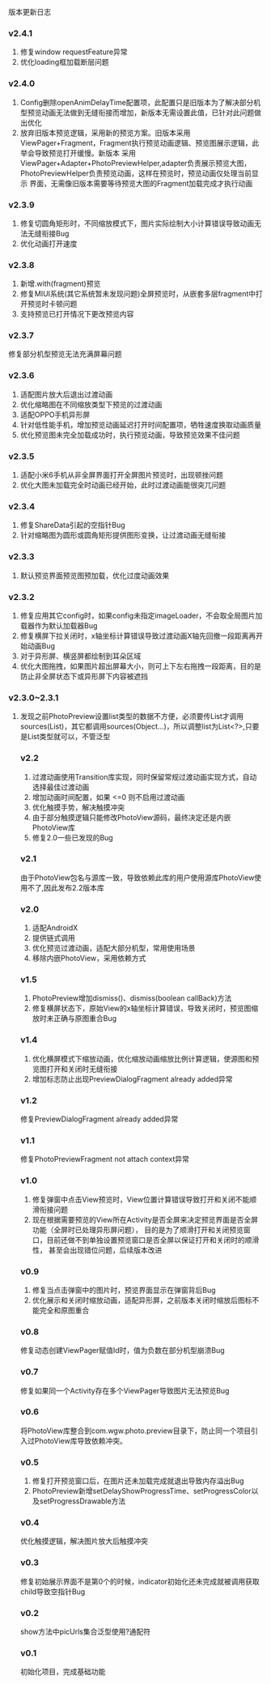 版本更新日志

### v2.4.1
1. 修复window requestFeature异常
2. 优化loading框加载断层问题

### v2.4.0
1. Config删除openAnimDelayTime配置项，此配置只是旧版本为了解决部分机型预览动画无法做到无缝衔接而增加，新版本无需设置此值，已针对此问题做出优化
2. 放弃旧版本预览逻辑，采用新的预览方案。旧版本采用ViewPager+Fragment，Fragment执行预览动画逻辑、预览图展示逻辑，此举会导致预览打开缓慢。新版本
   采用ViewPager+Adapter+PhotoPreviewHelper,adapter负责展示预览大图，PhotoPreviewHelper负责预览动画，这样在预览时，预览动画仅处理当前显示
   界面，无需像旧版本需要等待预览大图的Fragment加载完成才执行动画

### v2.3.9
1. 修复切圆角矩形时，不同缩放模式下，图片实际绘制大小计算错误导致动画无法无缝衔接Bug
2. 优化动画打开速度

### v2.3.8
1. 新增.with(fragment)预览
2. 修复MIUI系统(其它系统暂未发现问题)全屏预览时，从嵌套多层fragment中打开预览时卡顿问题
3. 支持预览已打开情况下更改预览内容

### v2.3.7
修复部分机型预览无法充满屏幕问题

### v2.3.6
1. 适配图片放大后退出过渡动画
2. 优化缩略图在不同缩放类型下预览的过渡动画
3. 适配OPPO手机异形屏
4. 针对低性能手机，增加预览动画延迟打开时间配置项，牺牲速度换取动画质量
5. 优化预览图未完全加载成功时，执行预览动画，导致预览效果不佳问题

### v2.3.5
1. 适配小米6手机从非全屏界面打开全屏图片预览时，出现顿挫问题
2. 优化大图未加载完全时动画已经开始，此时过渡动画能很突兀问题

### v2.3.4
1. 修复ShareData引起的空指针Bug
2. 针对缩略图为圆形或圆角矩形提供图形变换，让过渡动画无缝衔接

### v2.3.3
1. 默认预览界面预览图预加载，优化过度动画效果

### v2.3.2
1. 修复应用其它config时，如果config未指定imageLoader，不会取全局图片加载器作为默认加载器Bug
2. 修复横屏下拉关闭时，x轴坐标计算错误导致过渡动画X轴先回撤一段距离再开始动画Bug
3. 对于异形屏、横竖屏都绘制到耳朵区域
4. 优化大图拖拽，如果图片超出屏幕大小，则可上下左右拖拽一段距离，目的是防止非全屏状态下或异形屏下内容被遮挡


### v2.3.0~2.3.1
1. 发现之前PhotoPreview设置list类型的数据不方便，必须要传List<Object>才调用sources(List)，其它都调用sources(Object...)，所以调整list为List<?>,只要是List类型就可以，不管泛型

### v2.2
1. 过渡动画使用Transition库实现，同时保留常规过渡动画实现方式，自动选择最佳过渡动画
2. 增加动画时间配置，如果 <=0 则不启用过渡动画
3. 优化触摸手势，解决触摸冲突
4. 由于部分触摸逻辑只能修改PhotoView源码，最终决定还是内嵌PhotoView库
5. 修复2.0一些已发现的Bug

### v2.1
由于PhotoView包名与源库一致，导致依赖此库的用户使用源库PhotoView使用不了,因此发布2.2版本库

### v2.0
1. 适配AndroidX
2. 提供链式调用
3. 优化预览过渡动画，适配大部分机型，常用使用场景
4. 移除内嵌PhotoView，采用依赖方式

### v1.5
1. PhotoPreview增加dismiss()、dismiss(boolean callBack)方法
2. 修复横屏状态下，原始View的x轴坐标计算错误，导致关闭时，预览图缩放时未正确与原图重合Bug

### v1.4
1. 优化横屏模式下缩放动画，优化缩放动画缩放比例计算逻辑，使源图和预览图打开和关闭时无缝衔接
2. 增加标志防止出现PreviewDialogFragment already added异常

### v1.2
修复PreviewDialogFragment already added异常

### v1.1
修复PhotoPreviewFragment not attach context异常

### v1.0
1. 修复弹窗中点击View预览时，View位置计算错误导致打开和关闭不能顺滑衔接问题
2. 现在根据需要预览的View所在Activity是否全屏来决定预览界面是否全屏功能（全屏时已处理异形屏问题），
   目的是为了顺滑打开和关闭预览窗口，目前还做不到单独设置预览窗口是否全屏以保证打开和关闭时的顺滑性，
   甚至会出现错位问题，后续版本改进

### v0.9
1. 修复当点击弹窗中的图片时，预览界面显示在弹窗背后Bug
2. 优化展示和关闭时缩放动画，适配异形屏，之前版本关闭时缩放后图标不能完全和原图重合

### v0.8
修复动态创建ViewPager赋值Id时，值为负数在部分机型崩溃Bug

### v0.7
修复如果同一个Activity存在多个ViewPager导致图片无法预览Bug

### v0.6
将PhotoView库整合到com.wgw.photo.preview目录下，防止同一个项目引入过PhotoView库导致依赖冲突。

### v0.5
1. 修复打开预览窗口后，在图片还未加载完成就退出导致内存溢出Bug
2. PhotoPreview新增setDelayShowProgressTime、setProgressColor以及setProgressDrawable方法

### v0.4
优化触摸逻辑，解决图片放大后触摸冲突

### v0.3
修复初始展示界面不是第0个的时候，indicator初始化还未完成就被调用获取child导致空指针Bug

### v0.2
show方法中picUrls集合泛型使用?通配符

### v0.1
初始化项目，完成基础功能






